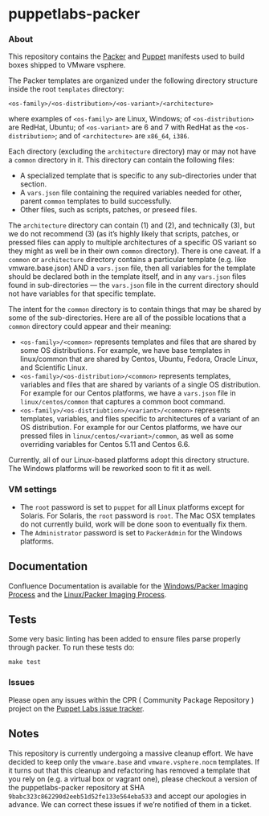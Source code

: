# puppetlabs-packer

### About

This repository contains the [Packer](http://packer.io) and [Puppet](http://puppetlabs.com) manifests used to build boxes shipped to VMware vsphere.

The Packer templates are organized under the following directory structure inside the root `templates` directory:
```
<os-family>/<os-distribution>/<os-variant>/<architecture>
```
where examples of `<os-family>` are Linux, Windows; of `<os-distribution>` are RedHat, Ubuntu; of `<os-variant>` are 6 and 7 with RedHat as the `<os-distribution>`; and of `<architecture>` are `x86_64`, `i386`.

Each directory (excluding the `architecture` directory) may or may not have a `common` directory in it. This directory can contain the following files:
* A specialized template that is specific to any sub-directories under that section.
* A `vars.json` file containing the required variables needed for other, parent `common` templates to build successfully.
* Other files, such as scripts, patches, or preseed files.

The `architecture` directory can contain (1) and (2), and technically (3), but we do not recommend (3) (as it’s highly likely that scripts, patches, or pressed files can apply to multiple architectures of a specific OS variant so they might as well be in their own `common` directory). There is one caveat. If a `common` or `architecture` directory contains a particular template (e.g. like vmware.base.json) AND a `vars.json` file, then all variables for the template should be declared both in the template itself, and in any `vars.json` files found in sub-directories — the `vars.json` file in the current directory should not have variables for that specific template.

The intent for the `common` directory is to contain things that may be shared by some of the sub-directories. Here are all of the possible locations that a `common` directory could appear and their meaning:
* `<os-family>/<common>` represents templates and files that are shared by some OS distributions. For example, we have base templates in linux/common that are shared by Centos, Ubuntu, Fedora, Oracle Linux, and Scientific Linux.
* `<os-family>/<os-distribution>/<common>` represents templates, variables and files that are shared by variants of a single OS distribution. For example for our Centos platforms, we have a `vars.json` file in `linux/centos/common` that captures a common boot command.
* `<os-family>/<os-distriubtion>/<variant>/<common>` represents templates, variables, and files specific to architectures of a variant of an OS distribution. For example for our Centos platforms, we have our pressed files in `linux/centos/<variant>/common`, as well as some overriding variables for Centos 5.11 and Centos 6.6.

Currently, all of our Linux-based platforms adopt this directory structure. The Windows platforms will be reworked soon to fit it as well.

### VM settings

* The `root` password is set to `puppet` for all Linux platforms except for Solaris. For Solaris, the `root` password is `root`. The Mac OSX templates do not currently build, work will be done soon to eventually fix them.
* The `Administrator` password is set to `PackerAdmin` for the Windows platforms.

## Documentation

Confluence Documentation is available for the [Windows/Packer Imaging Process](https://confluence.puppetlabs.com/display/QE/Packer+Generation+of+Windows+Templates+for+VMPooler) and the [Linux/Packer Imaging Process](https://confluence.puppetlabs.com/display/SRE/Linux+Image+Packer+Generation).

## Tests

Some very basic linting has been added to ensure files parse properly through packer. To run these tests do:

  `make test`

### Issues

Please open any issues within the CPR ( Community Package Repository ) project on the [Puppet Labs issue tracker](https://tickets.puppetlabs.com/browse/CPR).

## Notes

This repository is currently undergoing a massive cleanup effort. We have decided to keep only the `vmware.base` and `vmware.vsphere.nocm` templates. If it turns out that this cleanup and refactoring has removed a template that you rely on (e.g. a virtual box or vagrant one), please checkout a version of the puppetlabs-packer repository at SHA `9babc323c862290d2eeb51d52fe133e564eba533` and accept our apologies in advance. We can correct these issues if we’re notified of them in a ticket.
